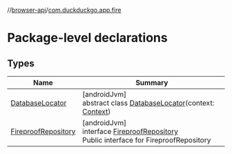 //[browser-api](../../index.md)/[com.duckduckgo.app.fire](index.md)

# Package-level declarations

## Types

| Name | Summary |
|---|---|
| [DatabaseLocator](-database-locator/index.md) | [androidJvm]<br>abstract class [DatabaseLocator](-database-locator/index.md)(context: [Context](https://developer.android.com/reference/kotlin/android/content/Context.html)) |
| [FireproofRepository](-fireproof-repository/index.md) | [androidJvm]<br>interface [FireproofRepository](-fireproof-repository/index.md)<br>Public interface for FireproofRepository |
